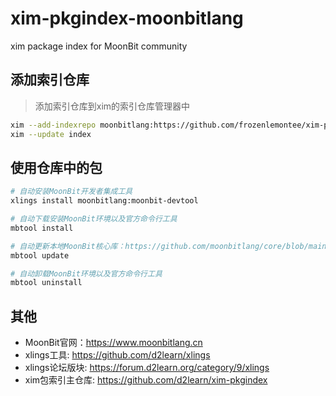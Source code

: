 # xim-pkgindex-moonbitlang

xim package index for MoonBit community

## 添加索引仓库

> 添加索引仓库到xim的索引仓库管理器中

```bash
xim --add-indexrepo moonbitlang:https://github.com/frozenlemontee/xim-pkgindex-moonbitlang.git
xim --update index
```

## 使用仓库中的包

```bash
# 自动安装MoonBit开发者集成工具
xlings install moonbitlang:moonbit-devtool

# 自动下载安装MoonBit环境以及官方命令行工具
mbtool install

# 自动更新本地MoonBit核心库：https://github.com/moonbitlang/core/blob/main/CONTRIBUTING.md
mbtool update

# 自动卸载MoonBit环境以及官方命令行工具
mbtool uninstall
```

## 其他

- MoonBit官网：https://www.moonbitlang.cn
- xlings工具: https://github.com/d2learn/xlings
- xlings论坛版块: https://forum.d2learn.org/category/9/xlings
- xim包索引主仓库: https://github.com/d2learn/xim-pkgindex
